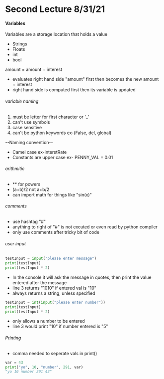 # Second Lecture 8/31/21
#### Variables
Variables are a storage location that holds a value
- Strings 
- Floats
- int
- bool

amount = amount + interest 
- evaluates right hand side "amount" first then becomes the new amount + interest
- right hand side is computed first then its variable is updated 

###### variable naming 
1. must be letter for first character or '_'
2. can't use symbols 
3. case sensitive 
4. can't be python keywords ex-(False, del, global)

--Naming convention--
- Camel case ex-interstRate
- Constants are upper case ex- PENNY_VAL = 0.01


###### arithmitic
- ** for powers
- (a+b)/2 not a+b/2
- can import math for things like "sin(x)"

###### comments
- use hashtag "#"
- anything to right of "#" is not excuted or even read by python compiler
- only use comments after tricky bit of code

###### user input
```python
testInput = input("please enter message")
print(testInput)
print(testInput * 2)
```
- In the console it will ask the message in quotes, then print the value entered after the message
- line 3 returns "1010" if entered val is "10"
- always returns a string, unless specified
```python
testInput = int(input("please enter number"))
print(testInput)
print(testInput * 2)
```
- only allows a number to be entered 
- line 3 would print "10" if number entered is "5"

###### Printing 
- comma needed to seperate vals in print()
```python
var = 43
print("yo", 10, "number", 291, var)
"yo 10 number 291 43"
```



